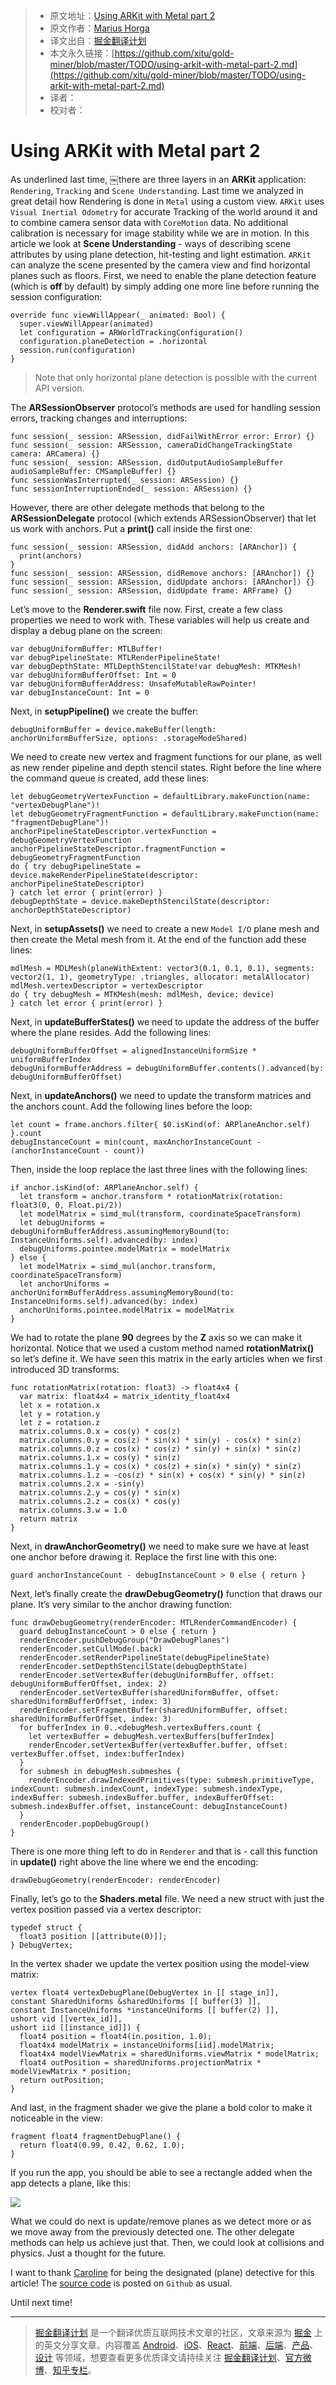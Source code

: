 
> * 原文地址：[Using ARKit with Metal part 2](http://metalkit.org/2017/08/31/using-arkit-with-metal-part-2.html)
> * 原文作者：[Marius Horga](https://twitter.com/gpu3d)
> * 译文出自：[掘金翻译计划](https://github.com/xitu/gold-miner)
> * 本文永久链接：[https://github.com/xitu/gold-miner/blob/master/TODO/using-arkit-with-metal-part-2.md](https://github.com/xitu/gold-miner/blob/master/TODO/using-arkit-with-metal-part-2.md)
> * 译者：
> * 校对者：

# Using ARKit with Metal part 2

As underlined last time, ￼there are three layers in an **ARKit** application: `Rendering`, `Tracking` and `Scene Understanding`. Last time we analyzed in great detail how Rendering is done in `Metal` using a custom view. `ARKit` uses `Visual Inertial Odometry` for accurate Tracking of the world around it and to combine camera sensor data with `CoreMotion` data. No additional calibration is necessary for image stability while we are in motion. In this article we look at **Scene Understanding** - ways of describing scene attributes by using plane detection, hit-testing and light estimation. `ARKit` can analyze the scene presented by the camera view and find horizontal planes such as floors. First, we need to enable the plane detection feature (which is **off** by default) by simply adding one more line before running the session configuration:

```
override func viewWillAppear(_ animated: Bool) {
  super.viewWillAppear(animated)
  let configuration = ARWorldTrackingConfiguration()
  configuration.planeDetection = .horizontal
  session.run(configuration)
}
```

> Note that only horizontal plane detection is possible with the current API version.

The **ARSessionObserver** protocol’s methods are used for handling session errors, tracking changes and interruptions:

```
func session(_ session: ARSession, didFailWithError error: Error) {}
func session(_ session: ARSession, cameraDidChangeTrackingState camera: ARCamera) {}
func session(_ session: ARSession, didOutputAudioSampleBuffer audioSampleBuffer: CMSampleBuffer) {}
func sessionWasInterrupted(_ session: ARSession) {}
func sessionInterruptionEnded(_ session: ARSession) {}
```

However, there are other delegate methods that belong to the **ARSessionDelegate** protocol (which extends ARSessionObserver) that let us work with anchors. Put a **print()** call inside the first one:

```
func session(_ session: ARSession, didAdd anchors: [ARAnchor]) {
  print(anchors)
}
func session(_ session: ARSession, didRemove anchors: [ARAnchor]) {}
func session(_ session: ARSession, didUpdate anchors: [ARAnchor]) {}
func session(_ session: ARSession, didUpdate frame: ARFrame) {}
```

Let’s move to the **Renderer.swift** file now. First, create a few class properties we need to work with. These variables will help us create and display a debug plane on the screen:

```
var debugUniformBuffer: MTLBuffer!
var debugPipelineState: MTLRenderPipelineState!
var debugDepthState: MTLDepthStencilState!var debugMesh: MTKMesh!
var debugUniformBufferOffset: Int = 0
var debugUniformBufferAddress: UnsafeMutableRawPointer!
var debugInstanceCount: Int = 0
```

Next, in **setupPipeline()** we create the buffer:

```
debugUniformBuffer = device.makeBuffer(length: anchorUniformBufferSize, options: .storageModeShared)
```

We need to create new vertex and fragment functions for our plane, as well as new render pipeline and depth stencil states. Right before the line where the command queue is created, add these lines:

```
let debugGeometryVertexFunction = defaultLibrary.makeFunction(name: "vertexDebugPlane")!
let debugGeometryFragmentFunction = defaultLibrary.makeFunction(name: "fragmentDebugPlane")!
anchorPipelineStateDescriptor.vertexFunction =  debugGeometryVertexFunction
anchorPipelineStateDescriptor.fragmentFunction = debugGeometryFragmentFunction
do { try debugPipelineState = device.makeRenderPipelineState(descriptor: anchorPipelineStateDescriptor)
} catch let error { print(error) }
debugDepthState = device.makeDepthStencilState(descriptor: anchorDepthStateDescriptor)
```

Next, in **setupAssets()** we need to create a new `Model I/O` plane mesh and then create the Metal mesh from it. At the end of the function add these lines:

```
mdlMesh = MDLMesh(planeWithExtent: vector3(0.1, 0.1, 0.1), segments: vector2(1, 1), geometryType: .triangles, allocator: metalAllocator)
mdlMesh.vertexDescriptor = vertexDescriptor
do { try debugMesh = MTKMesh(mesh: mdlMesh, device: device)
} catch let error { print(error) }
```

Next, in **updateBufferStates()** we need to update the address of the buffer where the plane resides. Add the following lines:

```
debugUniformBufferOffset = alignedInstanceUniformSize * uniformBufferIndex
debugUniformBufferAddress = debugUniformBuffer.contents().advanced(by: debugUniformBufferOffset)
```

Next, in **updateAnchors()** we need to update the transform matrices and the anchors count. Add the following lines before the loop:

```
let count = frame.anchors.filter{ $0.isKind(of: ARPlaneAnchor.self) }.count
debugInstanceCount = min(count, maxAnchorInstanceCount - (anchorInstanceCount - count))
```

Then, inside the loop replace the last three lines with the following lines:

```
if anchor.isKind(of: ARPlaneAnchor.self) {
  let transform = anchor.transform * rotationMatrix(rotation: float3(0, 0, Float.pi/2))
  let modelMatrix = simd_mul(transform, coordinateSpaceTransform)
  let debugUniforms = debugUniformBufferAddress.assumingMemoryBound(to: InstanceUniforms.self).advanced(by: index)
  debugUniforms.pointee.modelMatrix = modelMatrix
} else {
  let modelMatrix = simd_mul(anchor.transform, coordinateSpaceTransform)
  let anchorUniforms = anchorUniformBufferAddress.assumingMemoryBound(to: InstanceUniforms.self).advanced(by: index)
  anchorUniforms.pointee.modelMatrix = modelMatrix
}
```

We had to rotate the plane **90** degrees by the **Z** axis so we can make it horizontal. Notice that we used a custom method named **rotationMatrix()** so let’s define it. We have seen this matrix in the early articles when we first introduced 3D transforms:

```
func rotationMatrix(rotation: float3) -> float4x4 {
  var matrix: float4x4 = matrix_identity_float4x4
  let x = rotation.x
  let y = rotation.y
  let z = rotation.z
  matrix.columns.0.x = cos(y) * cos(z)
  matrix.columns.0.y = cos(z) * sin(x) * sin(y) - cos(x) * sin(z)
  matrix.columns.0.z = cos(x) * cos(z) * sin(y) + sin(x) * sin(z)
  matrix.columns.1.x = cos(y) * sin(z)
  matrix.columns.1.y = cos(x) * cos(z) + sin(x) * sin(y) * sin(z)
  matrix.columns.1.z = -cos(z) * sin(x) + cos(x) * sin(y) * sin(z)
  matrix.columns.2.x = -sin(y)
  matrix.columns.2.y = cos(y) * sin(x)
  matrix.columns.2.z = cos(x) * cos(y)
  matrix.columns.3.w = 1.0
  return matrix
}
```

Next, in **drawAnchorGeometry()** we need to make sure we have at least one anchor before drawing it. Replace the first line with this one:

```
guard anchorInstanceCount - debugInstanceCount > 0 else { return }
```

Next, let’s finally create the **drawDebugGeometry()** function that draws our plane. It’s very similar to the anchor drawing function:

```
func drawDebugGeometry(renderEncoder: MTLRenderCommandEncoder) {
  guard debugInstanceCount > 0 else { return }
  renderEncoder.pushDebugGroup("DrawDebugPlanes")
  renderEncoder.setCullMode(.back)
  renderEncoder.setRenderPipelineState(debugPipelineState)
  renderEncoder.setDepthStencilState(debugDepthState)
  renderEncoder.setVertexBuffer(debugUniformBuffer, offset: debugUniformBufferOffset, index: 2)
  renderEncoder.setVertexBuffer(sharedUniformBuffer, offset: sharedUniformBufferOffset, index: 3)
  renderEncoder.setFragmentBuffer(sharedUniformBuffer, offset: sharedUniformBufferOffset, index: 3)
  for bufferIndex in 0..<debugMesh.vertexBuffers.count {
    let vertexBuffer = debugMesh.vertexBuffers[bufferIndex]
    renderEncoder.setVertexBuffer(vertexBuffer.buffer, offset: vertexBuffer.offset, index:bufferIndex)
  }
  for submesh in debugMesh.submeshes {
    renderEncoder.drawIndexedPrimitives(type: submesh.primitiveType, indexCount: submesh.indexCount, indexType: submesh.indexType, indexBuffer: submesh.indexBuffer.buffer, indexBufferOffset: submesh.indexBuffer.offset, instanceCount: debugInstanceCount)
  }
  renderEncoder.popDebugGroup()
}
```

There is one more thing left to do in `Renderer` and that is - call this function in **update()** right above the line where we end the encoding:

```
drawDebugGeometry(renderEncoder: renderEncoder)
```

Finally, let’s go to the **Shaders.metal** file. We need a new struct with just the vertex position passed via a vertex descriptor:

```
typedef struct {
  float3 position [[attribute(0)]];
} DebugVertex;
```

In the vertex shader we update the vertex position using the model-view matrix:

```
vertex float4 vertexDebugPlane(DebugVertex in [[ stage_in]],
constant SharedUniforms &sharedUniforms [[ buffer(3) ]],
constant InstanceUniforms *instanceUniforms [[ buffer(2) ]],
ushort vid [[vertex_id]],
ushort iid [[instance_id]]) {
  float4 position = float4(in.position, 1.0);
  float4x4 modelMatrix = instanceUniforms[iid].modelMatrix;
  float4x4 modelViewMatrix = sharedUniforms.viewMatrix * modelMatrix;
  float4 outPosition = sharedUniforms.projectionMatrix * modelViewMatrix * position;
  return outPosition;
}
```

And last, in the fragment shader we give the plane a bold color to make it noticeable in the view:

```
fragment float4 fragmentDebugPlane() {
  return float4(0.99, 0.42, 0.62, 1.0);
}
```

If you run the app, you should be able to see a rectangle added when the app detects a plane, like this:

![](https://github.com/MetalKit/images/blob/master/plane.gif?raw=true)

What we could do next is update/remove planes as we detect more or as we move away from the previously detected one. The other delegate methods can help us achieve just that. Then, we could look at collisions and physics. Just a thought for the future.

I want to thank [Caroline](https://twitter.com/carolinebegbie) for being the designated (plane) detective for this article! The [source code](https://github.com/MetalKit/metal) is posted on `Github` as usual.

Until next time!


---

> [掘金翻译计划](https://github.com/xitu/gold-miner) 是一个翻译优质互联网技术文章的社区，文章来源为 [掘金](https://juejin.im) 上的英文分享文章。内容覆盖 [Android](https://github.com/xitu/gold-miner#android)、[iOS](https://github.com/xitu/gold-miner#ios)、[React](https://github.com/xitu/gold-miner#react)、[前端](https://github.com/xitu/gold-miner#前端)、[后端](https://github.com/xitu/gold-miner#后端)、[产品](https://github.com/xitu/gold-miner#产品)、[设计](https://github.com/xitu/gold-miner#设计) 等领域，想要查看更多优质译文请持续关注 [掘金翻译计划](https://github.com/xitu/gold-miner)、[官方微博](http://weibo.com/juejinfanyi)、[知乎专栏](https://zhuanlan.zhihu.com/juejinfanyi)。
